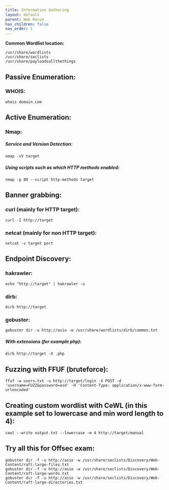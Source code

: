 ```yaml
---
title: Information Gathering
layout: default
parent: Web Recon
has_children: false
nav_order: 1
---
```


<b>Common Wordlist location:</b>

```
/usr/share/wordlists
/usr/share/seclists
/usr/share/payloadsallthethings
```


<h2>Passive Enumeration:</h2>

<h3>WHOIS:</h3>

`whois domain.com`

<h2>Active Enumeration:</h2>

<h3>Nmap:</h3>

<h5>Service and Version Detection:</h5>

`nmap -sV target`

<h5>Using scripts such as which HTTP methods enabled:</h5>

`nmap -p 80 --script http-methods target`

<h2>Banner grabbing:</h2>

<h3>curl (mainly for HTTP target):</h3>

`curl -I http://target`

<h3>netcat (mainly for non HTTP target):</h3>

`netcat -v target port`

<h2>Endpoint Discovery:</h2>

<h3>hakrawler:</h3>

`echo "http://target" | hakrawler -u`

<h3>dirb:</h3>

`dirb http://target`

<h3>gobuster:</h3>

`gobuster dir -u http://asio -w /usr/share/wordlists/dirb/common.txt`

<h5>With extensions (for example php):</h5>

`dirb http://target -X .php`

<h2>Fuzzing with FFUF (bruteforce):</h2>

`ffuf -w users.txt -u http://target/login -X POST -d 'username=FUZZ&password=asd' -H 'Content-Type: application/x-www-form-urlencoded'`

<h2>Creating custom wordlist with CeWL (in this example set to lowercase and min word length to 4):</h2>

`cewl --write output.txt --lowercase -m 4 http://target/manual`

<h2>Try all this for Offsec exam:</h2>

`gobuster dir -f -u http://asio -w /usr/share/seclists/Discovery/Web-Content/raft-large-files.txt`\
`gobuster dir -f -u http://asio -w /usr/share/seclists/Discovery/Web-Content/raft-large-words.txt`\
`gobuster dir -f -u http://asio -w /usr/share/seclists/Discovery/Web-Content/raft-large-directories.txt`
